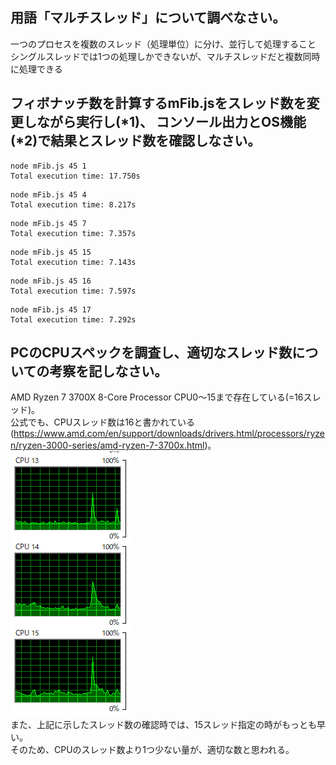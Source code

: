 ## 用語「マルチスレッド」について調べなさい。

一つのプロセスを複数のスレッド（処理単位）に分け、並行して処理すること  
シングルスレッドでは1つの処理しかできないが、マルチスレッドだと複数同時に処理できる  

## フィボナッチ数を計算するmFib.jsをスレッド数を変更しながら実行し(*1)、 コンソール出力とOS機能(*2)で結果とスレッド数を確認しなさい。

```
node mFib.js 45 1
Total execution time: 17.750s
```

```
node mFib.js 45 4
Total execution time: 8.217s
```

```
node mFib.js 45 7
Total execution time: 7.357s
```

```
node mFib.js 45 15
Total execution time: 7.143s
```

```
node mFib.js 45 16
Total execution time: 7.597s
```

```
node mFib.js 45 17
Total execution time: 7.292s
```

## PCのCPUスペックを調査し、適切なスレッド数についての考察を記しなさい。

AMD Ryzen 7 3700X 8-Core Processor
CPU0～15まで存在している(=16スレッド)。  
公式でも、CPUスレッド数は16と書かれている(https://www.amd.com/en/support/downloads/drivers.html/processors/ryzen/ryzen-3000-series/amd-ryzen-7-3700x.html)。  
![alt text](image.png)  
また、上記に示したスレッド数の確認時では、15スレッド指定の時がもっとも早い。  
そのため、CPUのスレッド数より1つ少ない量が、適切な数と思われる。
